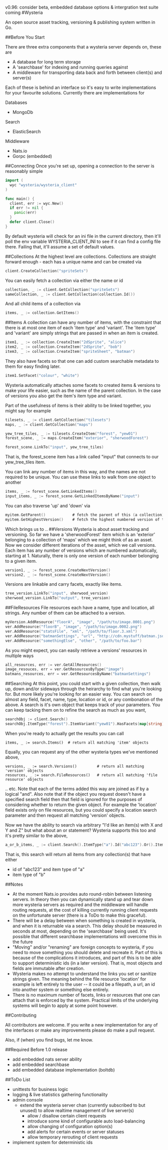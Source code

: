 v0.96: consider beta, embedded database options & intergration test suite coming 
#Wysteria

An open source asset tracking, versioning & publishing system written in Go. 


##Before You Start

There are three extra components that a wysteria server depends on, these are
- A database for long term storage
- A 'searchbase' for indexing and running queries against
- A middleware for transporting data back and forth between client(s) and server(s)

Each of these is behind an interface so it's easy to write implementations for your favourite solutions. Currently there are implementations for 

Databases
 - MongoDb


Search
 - ElasticSearch


Middleware
 - Nats.io
 - Gorpc (embedded)

##Connecting
Once you're set up, opening a connection to the server is reasonably simple
```Go
import (       
  wyc "wysteria/wysteria_client"
)

func main() {
  client, err := wyc.New()
  if err != nil {       
    panic(err)
  }
  defer client.Close()
}
```
By default wysteria will check for an ini file in the current directory, then it'll poll the env variable WYSTERIA_CLIENT_INI to see if it can find a config file there. Failing that, it'll assume a set of default values.

##Collections
At the highest level are collections. Collections are straight forward enough - each has a unique name and can be created via

```Go
client.CreateCollection("spriteSets")
```

You can easily fetch a collection via either the name or id
```Go
collection, _ := client.GetCollection("spriteSets")
sameCollection, _ := client.GetCollection(collection.Id())
```
And all child items of a collection via
```Go
items, _ := collection.GetItems()
```

##Items
A collection can have any number of items, with the constraint that there is at most one item of each 'item type' and 'variant'.
The 'item type' and 'variant' are simply strings that are passed in when an item is created. 
```Go
item1, _ := collection.CreateItem("2dSprite", "alice")
item2, _ := collection.CreateItem("2dSprite", "bob")
item3, _ := collection.CreateItem("spriteSheet", "batman")
```
They also have facets so that one can add custom searchable metadata to them for easy finding later. 
```Go
item1.SetFacet("colour", "white")
```
Wysteria automatically attaches some facets to created items & versions to make your life easier, such as the name of the parent collection. In the case of versions you also get the item's item type and variant.

Part of the usefulness of items is their ability to be linked together, you might say for example
```Go
tilesets, _ := client.GetCollection("tilesets")
maps, _ := client.GetCollection("maps")

yew_tree_tiles, _ := tilesets.CreateItem("forest", "yew01")
forest_scene, _ := maps.CreateItem("exterior", "sherwoodForest")

forest_scene.LinkTo("input", yew_tree_tiles)
```
That is, the forest_scene item has a link called "input" that connects to our yew_tree_tiles item.

You can link any number of items in this way, and the names are not required to be unique. You can use these links to walk from one object to another 
```Go
items, _ := forest_scene.GetLinkedItems() 
input_items, _ := forest_scene.GetLinkedItemsByName("input")
```

You can also traverse 'up' and 'down' via 
```Go
myitem.GetParent()            # fetch the parent of this (a collection)
myitem.GetHighestVersion()    # fetch the highest numbered version of this item
```

Which brings us to ..
##Versions
Wysteria is about asset tracking and versioning. So far we have a 'sherwoodForest' item which is an 'exterior' belonging to a collection of 'maps' which we might think of as an asset. 
Now we consider different iterations of the asset, which we call versions. Each item has any number of versions which are numbered automatically, starting at 1. Naturally, there is only one version of each number belonging to a given item.

```Go
version1, _ := forest_scene.CreateNextVersion()
version2, _ := forest_scene.CreateNextVersion()
```
Versions are linkable and carry facets, exactly like items.

```Go
tree_version.LinkTo("input", sherwood_version)
sherwood_version.LinkTo("output", tree_version)
```

##FileResources
File resources each have a name, type and location, all strings. Any number of them can be attached to a version. 
```Go
myVersion.AddResource("floorA", "image", "/path/to/image.0001.png")
ver.AddResource("floorB", "image", "/path/to/image.0002.png")
ver.AddResource("statsFile", "xml", "/path/to/floor.3.xml")
ver.AddResource("batmanSettings", "url", "http://cdn.mystuff/batman.json")
ver.AddResource("somethingElse", "other", "/path/to/foo.bar")
```

As you might expect, you can easily retrieve a versions' resources in multiple ways
```Go
all_resources, err := ver.GetAllResources()
image_resouces, err = ver.GetResourcesByType("image")
batmans_resources, err = ver.GetResourcesByName("batmanSettings")
```

##Searching
At this point, you could start with a given collection, then walk up, down and/or sideways through the heirarchy to find what you're looking for. But more likely you're looking for an easier way. You can search on almost any field, facet, name, type, location or id, or any combonation of the above.
A search is it's own object that keeps track of your parameters. You can keep tacking them on to refine the search as much as you want,
```Go
searchObj := client.Search()
searchObj.ItemType("forest").ItemVariant("yew01").HasFacets(map[string]string{"foo": "bar"})
```
When you're ready to actually get the results you can call
```
items, _ := search.Items()  # return all matching 'item' objects
```
Equally, you can request any of the other wysteria types we've mentioned above, 
```
versions, _ := search.Versions()         # return all matching 'version' objects
resources, _ := search.FileResources()   # return all matching 'file resource' objects
```
.. etc. Note that each of the terms added this way are joined as if by a logical "and". Also note that if the object you request doesn't have a specified search field then that field is ignored for the purposes of considering whether to return the given object. For example the 'location' field exists only on file resources, but you could specify a location search parameter and then request all matching 'version' objects.

Now we have the ability to search via arbitrary "I'd like an item(s) with X and Y and Z" but what about an or statement? Wysteria supports this too and it's pretty similar to the above,
```Go
a_or_b_items, _ := client.Search().ItemType("a").Id("abc123").Or().ItemType("b").Items()
```
That is, this search will return all items from any collection(s) that have either
- id of "abc123" and item type of "a"
- item type of "b"


##Notes

- At the moment Nats.io provides auto round-robin between listening servers. In theory then you can dynamically stand up and tear down more wysteria servers as required and the middleware will handle routing requests, at the cost of killing currently running client requests on the unfortunate server (there is a ToDo to make this graceful). 
- There will be a delay between when something is created in wysteria, and when it is returnable via a search. This delay should be measured in seconds at most, depending on the 'searchbase' being used. It's possible that different searchbase implementations will overcome this in the future
- "Moving" and/or "renaming" are foreign concepts to wysteria, if you need to move something you should delete and recreate it. Part of this is because of the complications it introduces, and part of this is to be able to support deterministic ids (in a later version). That is, most objects and fields are immutable after creation.
- Wysteria makes no attempt to understand the links you set or sanitize strings given. The meaning behind the file resource 'location' for example is left entirely to the user -- it could be a filepath, a url, an id into another system or something else entirely.
- There is no maximum number of facets, links or resources that one can attach that is enforced by the system. Practical limits of the underlying systems will begin to apply at some point however.

##Contributing

All contributors are welcome. If you write a new implementation for any of the interfaces or make any improvements please do make a pull request. 

Also, if (when) you find bugs, let me know.

##Required Before 1.0 release
- add embedded nats server ability
- add embedded searchbase 
- add embedded database implementation (boltdb)

##ToDo List
- unittests for business logic
- logging & live statistics gathering functionality
- admin console 
  - extend the wysteria server chan (currently subscribed to but unused) to allow realtime management of live server(s)
    - allow / disallow certain client requests
    - introduce some kind of configurable auto load-balancing 
    - allow changing of configuration option(s) 
    - add alerts for certain events or server statuses
    - allow temporary rerouting of client requests
- implement system for deterministic ids
